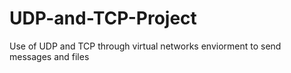 # UDP-and-TCP-Project
Use of UDP and TCP through virtual networks enviorment to send messages and files
